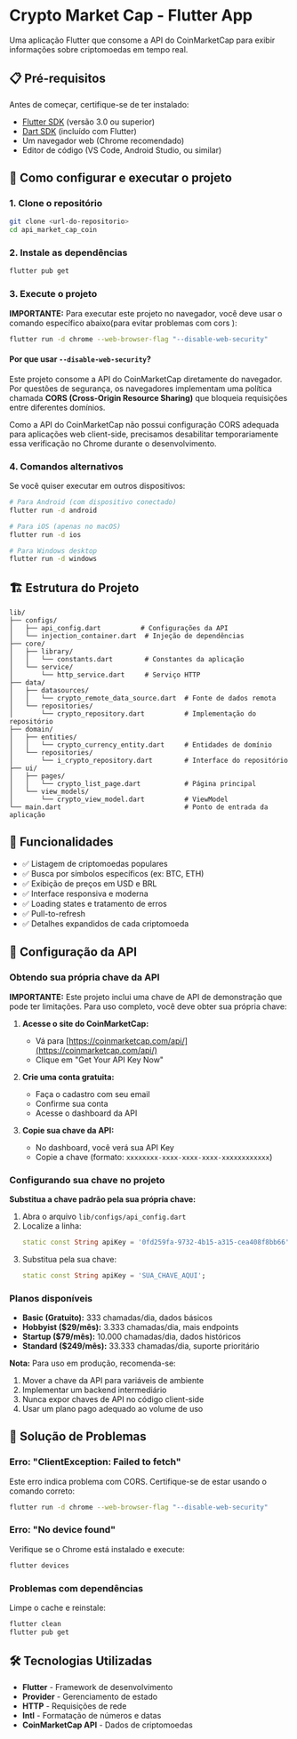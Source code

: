 # Crypto Market Cap - Flutter App

Uma aplicação Flutter que consome a API do CoinMarketCap para exibir informações sobre criptomoedas em tempo real.

## 📋 Pré-requisitos

Antes de começar, certifique-se de ter instalado:

- [Flutter SDK](https://flutter.dev/docs/get-started/install) (versão 3.0 ou superior)
- [Dart SDK](https://dart.dev/get-dart) (incluído com Flutter)
- Um navegador web (Chrome recomendado)
- Editor de código (VS Code, Android Studio, ou similar)

## 🚀 Como configurar e executar o projeto

### 1. Clone o repositório

```bash
git clone <url-do-repositorio>
cd api_market_cap_coin
```

### 2. Instale as dependências

```bash
flutter pub get
```

### 3. Execute o projeto

**IMPORTANTE:** Para executar este projeto no navegador, você deve usar o comando específico abaixo(para evitar problemas com cors ):

```bash
flutter run -d chrome --web-browser-flag "--disable-web-security"
```

#### Por que usar `--disable-web-security`?

Este projeto consome a API do CoinMarketCap diretamente do navegador. Por questões de segurança, os navegadores implementam uma política chamada **CORS (Cross-Origin Resource Sharing)** que bloqueia requisições entre diferentes domínios.

Como a API do CoinMarketCap não possui configuração CORS adequada para aplicações web client-side, precisamos desabilitar temporariamente essa verificação no Chrome durante o desenvolvimento.


### 4. Comandos alternativos

Se você quiser executar em outros dispositivos:

```bash
# Para Android (com dispositivo conectado)
flutter run -d android

# Para iOS (apenas no macOS)
flutter run -d ios

# Para Windows desktop
flutter run -d windows
```

## 🏗️ Estrutura do Projeto

```
lib/
├── configs/
│   ├── api_config.dart          # Configurações da API
│   └── injection_container.dart  # Injeção de dependências
├── core/
│   ├── library/
│   │   └── constants.dart        # Constantes da aplicação
│   └── service/
│       └── http_service.dart     # Serviço HTTP
├── data/
│   ├── datasources/
│   │   └── crypto_remote_data_source.dart  # Fonte de dados remota
│   └── repositories/
│       └── crypto_repository.dart          # Implementação do repositório
├── domain/
│   ├── entities/
│   │   └── crypto_currency_entity.dart     # Entidades de domínio
│   └── repositories/
│       └── i_crypto_repository.dart        # Interface do repositório
├── ui/
│   ├── pages/
│   │   └── crypto_list_page.dart           # Página principal
│   └── view_models/
│       └── crypto_view_model.dart          # ViewModel
└── main.dart                               # Ponto de entrada da aplicação
```

## 🔧 Funcionalidades

- ✅ Listagem de criptomoedas populares
- ✅ Busca por símbolos específicos (ex: BTC, ETH)
- ✅ Exibição de preços em USD e BRL
- ✅ Interface responsiva e moderna
- ✅ Loading states e tratamento de erros
- ✅ Pull-to-refresh
- ✅ Detalhes expandidos de cada criptomoeda

## 🔑 Configuração da API

### Obtendo sua própria chave da API

**IMPORTANTE:** Este projeto inclui uma chave de API de demonstração que pode ter limitações. Para uso completo, você deve obter sua própria chave:

1. **Acesse o site do CoinMarketCap:**
   - Vá para [https://coinmarketcap.com/api/](https://coinmarketcap.com/api/)
   - Clique em "Get Your API Key Now"

2. **Crie uma conta gratuita:**
   - Faça o cadastro com seu email
   - Confirme sua conta
   - Acesse o dashboard da API

3. **Copie sua chave da API:**
   - No dashboard, você verá sua API Key
   - Copie a chave (formato: `xxxxxxxx-xxxx-xxxx-xxxx-xxxxxxxxxxxx`)

### Configurando sua chave no projeto

**Substitua a chave padrão pela sua própria chave:**

1. Abra o arquivo `lib/configs/api_config.dart`
2. Localize a linha:
   ```dart
   static const String apiKey = '0fd259fa-9732-4b15-a315-cea408f8bb66';
   ```
3. Substitua pela sua chave:
   ```dart
   static const String apiKey = 'SUA_CHAVE_AQUI';
   ```

### Planos disponíveis

- **Basic (Gratuito):** 333 chamadas/dia, dados básicos
- **Hobbyist ($29/mês):** 3.333 chamadas/dia, mais endpoints
- **Startup ($79/mês):** 10.000 chamadas/dia, dados históricos
- **Standard ($249/mês):** 33.333 chamadas/dia, suporte prioritário

**Nota:** Para uso em produção, recomenda-se:
1. Mover a chave da API para variáveis de ambiente
2. Implementar um backend intermediário
3. Nunca expor chaves de API no código client-side
4. Usar um plano pago adequado ao volume de uso



## 🐛 Solução de Problemas

### Erro: "ClientException: Failed to fetch"

Este erro indica problema com CORS. Certifique-se de estar usando o comando correto:

```bash
flutter run -d chrome --web-browser-flag "--disable-web-security"
```

### Erro: "No device found"

Verifique se o Chrome está instalado e execute:

```bash
flutter devices
```

### Problemas com dependências

Limpe o cache e reinstale:

```bash
flutter clean
flutter pub get
```

## 🛠️ Tecnologias Utilizadas

- **Flutter** - Framework de desenvolvimento
- **Provider** - Gerenciamento de estado
- **HTTP** - Requisições de rede
- **Intl** - Formatação de números e datas
- **CoinMarketCap API** - Dados de criptomoedas